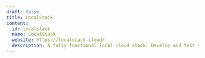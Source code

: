 ```yaml
---
draft: false
title: LocalStack
content:
  id: localstack
  name: LocalStack
  website: https://localstack.cloud/
  description: A fully functional local cloud stack. Develop and test your cloud and serverless apps offline!
---
```

